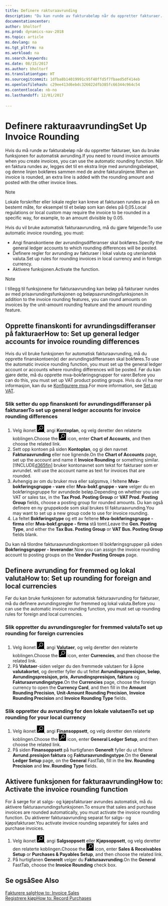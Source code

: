 ```yaml
---
title: Definere rakturaavrunding
description: "Du kan runde av fakturabeløp når du oppretter fakturaer. I tillegg kan lokale forskrifter eller lokale regler kreve at fakturaen rundes av på en bestemt måte, for eksempel til et beløp som kan deles på 0,05."
documentationcenter: 
author: bholtorf
ms.prod: dynamics-nav-2018
ms.topic: article
ms.devlang: na
ms.tgt_pltfrm: na
ms.workload: na
ms.search.keywords: 
ms.date: 08/15/2017
ms.author: bholtorf
ms.translationtype: HT
ms.sourcegitcommit: 1dfba8b14019991c95f40ffd5f7fbaed5df414eb
ms.openlocfilehash: c29ee413d6ebdc326022dfb385fc66344c964c54
ms.contentlocale: nb-no
ms.lasthandoff: 12/01/2017

---
```

# <a name="set-up-invoice-rounding"></a><span data-ttu-id="84bf4-104">Definere rakturaavrunding</span><span class="sxs-lookup"><span data-stu-id="84bf4-104">Set Up Invoice Rounding</span></span>
<span data-ttu-id="84bf4-105">Hvis du må runde av fakturabeløp når du oppretter fakturaer, kan du bruke funksjonen for automatisk avrunding.</span><span class="sxs-lookup"><span data-stu-id="84bf4-105">If you need to round invoice amounts when you create invoices, you can use the automatic rounding function.</span></span> <span data-ttu-id="84bf4-106">Når en faktura rundes av, legges det til en ekstra linje med avrundingsbeløpet, og denne linjen bokføres sammen med de andre fakturalinjene.</span><span class="sxs-lookup"><span data-stu-id="84bf4-106">When an invoice is rounded, an extra line is added with the rounding amount and posted with the other invoice lines.</span></span>

> [!NOTE]  
>  <span data-ttu-id="84bf4-107">Lokale forskrifter eller lokale regler kan kreve at fakturaen rundes av på en bestemt måte, for eksempel til et beløp som kan deles på 0,05.</span><span class="sxs-lookup"><span data-stu-id="84bf4-107">Local regulations or local custom may require the invoice to be rounded in a specific way, for example, to an amount divisible by 0.05.</span></span>  
  
<span data-ttu-id="84bf4-108">Hvis du vil bruke automatisk fakturaavrunding, må du gjøre følgende:</span><span class="sxs-lookup"><span data-stu-id="84bf4-108">To use automatic invoice rounding, you must:</span></span>  
  
* <span data-ttu-id="84bf4-109">Angi finanskontiene der avrundingsdifferanser skal bokføres.</span><span class="sxs-lookup"><span data-stu-id="84bf4-109">Specify the general ledger accounts to which rounding differences will be posted.</span></span>  
* <span data-ttu-id="84bf4-110">Definere regler for avrunding av fakturaer i lokal valuta og utenlandsk valuta.</span><span class="sxs-lookup"><span data-stu-id="84bf4-110">Set up rules for rounding invoices in local currency and in foreign currency.</span></span>  
* <span data-ttu-id="84bf4-111">Aktivere funksjonen.</span><span class="sxs-lookup"><span data-stu-id="84bf4-111">Activate the function.</span></span>  
  
> [!NOTE]  
>  <span data-ttu-id="84bf4-112">I tillegg til funksjonene for fakturaavrunding kan beløp på fakturaer rundes av med prisavrundingsfunksjonen og beløpsavrundingsfunksjonen.</span><span class="sxs-lookup"><span data-stu-id="84bf4-112">In addition to the invoice rounding features, you can round amounts on invoices by the unit-amount rounding feature and the amount rounding feature.</span></span>  
 
## <a name="how-to-set-up-general-ledger-accounts-for-invoice-rounding-differences"></a><span data-ttu-id="84bf4-113">Opprette finanskonti for avrundingsdifferanser på fakturaer</span><span class="sxs-lookup"><span data-stu-id="84bf4-113">How to: Set up general ledger accounts for invoice rounding differences</span></span>
<span data-ttu-id="84bf4-114">Hvis du vil bruke funksjonen for automatisk fakturaavrunding, må du opprette finanskontoen(e) der avrundingsdifferansen skal bokføres.</span><span class="sxs-lookup"><span data-stu-id="84bf4-114">To use the automatic invoice rounding function, you must set up the general ledger account or accounts where rounding differences will be posted.</span></span> <span data-ttu-id="84bf4-115">Før du kan gjøre dette, må du opprette mva-bokføringsgrupper for varer.</span><span class="sxs-lookup"><span data-stu-id="84bf4-115">Before you can do this, you must set up VAT product posting groups.</span></span> <span data-ttu-id="84bf4-116">Hvis du vil ha mer informasjon, kan du se [Konfigurere mva](finance-setup-vat.md).</span><span class="sxs-lookup"><span data-stu-id="84bf4-116">For more information, see [Set up VAT](finance-setup-vat.md).</span></span>  
  
### <a name="to-set-up-general-ledger-accounts-for-invoice-rounding-differences"></a><span data-ttu-id="84bf4-117">Slik setter du opp finanskonti for avrundingsdifferanser på fakturaer</span><span class="sxs-lookup"><span data-stu-id="84bf4-117">To set up general ledger accounts for invoice rounding differences</span></span>  
1. <span data-ttu-id="84bf4-118">Velg ikonet ![Søk etter side eller rapport](media/ui-search/search_small.png "Søk etter side eller rapport"), angi **Kontoplan**, og velg deretter den relaterte koblingen.</span><span class="sxs-lookup"><span data-stu-id="84bf4-118">Choose the ![Search for Page or Report](media/ui-search/search_small.png "Search for Page or Report icon") icon, enter **Chart of Accounts**, and then choose the related link.</span></span>  
2. <span data-ttu-id="84bf4-119">Sett opp kontoen på siden **Kontoplan**, og gi den navnet **Fakturaavrunding** eller noe lignende.</span><span class="sxs-lookup"><span data-stu-id="84bf4-119">On the **Chart of Accounts** page, set up the account and name it **Invoice Rounding** or something similar.</span></span> [!INCLUDE[d365fin](includes/d365fin_md.md)]<span data-ttu-id="84bf4-120"> bruker kontonavnet som tekst for fakturaer som er avrundet.</span><span class="sxs-lookup"><span data-stu-id="84bf4-120"> will use the account name as text for invoices that are rounded.</span></span>  
3. <span data-ttu-id="84bf4-121">Avhengig av om du bruker mva eller salgsmva, i feltene **Mva-bokføringsgruppe - vare** eller **Mva-bokf.gruppe - vare** velger du en bokføringsgruppe for avrundede beløp.</span><span class="sxs-lookup"><span data-stu-id="84bf4-121">Depending on whether you use VAT or sales tax, in the **Tax Prod. Posting Group** or **VAT Prod. Posting Group** fields, choose a posting group for rounded amounts.</span></span> <span data-ttu-id="84bf4-122">Du kan også definere en ny gruppekode som skal brukes til fakturaavrunding.</span><span class="sxs-lookup"><span data-stu-id="84bf4-122">You may want to set up a new group code to use for invoice rounding.</span></span>
4. <span data-ttu-id="84bf4-123">La feltet **Bokføringstype** og ett av feltene **Mva-bokføringsgruppe - firma** eller **Mva-bokf.gruppe - firma** stå tomt.</span><span class="sxs-lookup"><span data-stu-id="84bf4-123">Leave the **Gen. Posting Type**, and either the **Tax Bus. Posting Group** or **VAT Bus. Posting Group** fields blank.</span></span> <!-- Why do we say to leave these blank, when there are a lot of other fields we also leave blank but don't mention? -->  
  
<span data-ttu-id="84bf4-124">Du kan nå tilordne fakturaavrundingskontoen til bokføringsgrupper på siden **Bokføringsgrupper - leverandør**.</span><span class="sxs-lookup"><span data-stu-id="84bf4-124">Now you can assign the invoice rounding account to posting groups on the **Vendor Posting Groups** page.</span></span>  <!-- Why only the vendor posting groups? -->

## <a name="how-to-set-up-rounding-for-foreign-and-local-currencies"></a><span data-ttu-id="84bf4-125">Definere avrunding for fremmed og lokal valuta</span><span class="sxs-lookup"><span data-stu-id="84bf4-125">How to: Set up rounding for foreign and local currencies</span></span>
<span data-ttu-id="84bf4-126">Før du kan bruke funksjonen for automatisk fakturaavrunding for fakturaer, må du definere avrundingsregler for fremmed og lokal valuta.</span><span class="sxs-lookup"><span data-stu-id="84bf4-126">Before you can use the automatic invoice rounding function, you must set up rounding rules for foreign and local currencies.</span></span>

### <a name="to-set-up-rounding-for-foreign-currencies"></a><span data-ttu-id="84bf4-127">Slik oppretter du avrundingsregler for fremmed valuta</span><span class="sxs-lookup"><span data-stu-id="84bf4-127">To set up rounding for foreign currencies</span></span>  
1. <span data-ttu-id="84bf4-128">Velg ikonet ![Søk etter side eller rapport](media/ui-search/search_small.png "Søk etter side eller rapport"), angi **Valutaer**, og velg deretter den relaterte koblingen.</span><span class="sxs-lookup"><span data-stu-id="84bf4-128">Choose the ![Search for Page or Report](media/ui-search/search_small.png "Search for Page or Report icon") icon, enter **Currencies**, and then choose the related link.</span></span>  
2. <span data-ttu-id="84bf4-129">På **Valutaer**-siden velger du den fremmede valutaen for å åpne **valutakortet**, og deretter fyller du ut feltet **Avrundingspresisjon, beløp**, **Avrundingspresisjon, pris**, **Avrundingspresisjon, faktura** og **Fakturaavrundingstype**.</span><span class="sxs-lookup"><span data-stu-id="84bf4-129">On the **Currencies** page, choose the foreign currency to open the **Currency Card**, and then fill in the **Amount Rounding Precision**, **Unit-Amount Rounding Precision**, **Invoice Rounding Precision** and **Invoice Rounding Type** fields.</span></span>
  
### <a name="to-set-up-rounding-for-your-local-currency"></a><span data-ttu-id="84bf4-130">Slik oppretter du avrunding for den lokale valutaen</span><span class="sxs-lookup"><span data-stu-id="84bf4-130">To set up rounding for your local currency</span></span>
1. <span data-ttu-id="84bf4-131">Velg ikonet ![Søk etter side eller rapport](media/ui-search/search_small.png "Søk etter side eller rapport"), angi **Finansoppsett**, og velg deretter den relaterte koblingen.</span><span class="sxs-lookup"><span data-stu-id="84bf4-131">Choose the ![Search for Page or Report](media/ui-search/search_small.png "Search for Page or Report icon") icon, enter **General Ledger Setup**, and then choose the related link.</span></span>  
2. <span data-ttu-id="84bf4-132">På siden **Finansoppsett** på hurtigfanen **Generelt** fyller du ut feltene **Avrund.presisjon faktura** og **Fakturaavrundingstype**.</span><span class="sxs-lookup"><span data-stu-id="84bf4-132">On the **General Ledger Setup** page, on the **General** FastTab, fill in the **Inv. Rounding Precision** and **Inv. Rounding Type** fields.</span></span>  

## <a name="how-to-activate-the-invoice-rounding-function"></a><span data-ttu-id="84bf4-133">Aktivere funksjonen for fakturaavrunding</span><span class="sxs-lookup"><span data-stu-id="84bf4-133">How to: Activate the invoice rounding function</span></span>  
<span data-ttu-id="84bf4-134">For å sørge for at salgs- og kjøpsfakturaer avrundes automatisk, må du aktivere fakturaavrundingsfunksjonen.</span><span class="sxs-lookup"><span data-stu-id="84bf4-134">To ensure that sales and purchase invoices are rounded automatically, you must activate the invoice rounding function.</span></span> <span data-ttu-id="84bf4-135">Du aktiverer fakturaavrunding separat for salgs- og kjøpsfakturaer.</span><span class="sxs-lookup"><span data-stu-id="84bf4-135">You activate invoice rounding separately for sales and purchase invoices.</span></span>

1. <span data-ttu-id="84bf4-136">Velg ikonet ![Søk etter side eller rapport](media/ui-search/search_small.png "Søk etter side eller rapport"), angi **Salgsoppsett** eller **Kjøpsoppsett**, og velg deretter den relaterte koblingen.</span><span class="sxs-lookup"><span data-stu-id="84bf4-136">Choose the ![Search for Page or Report](media/ui-search/search_small.png "Search for Page or Report icon") icon, enter **Sales & Receivables Setup** or **Purchases & Payables Setup**, and then choose the related link.</span></span>  
2. <span data-ttu-id="84bf4-137">På hurtigfanen **Generelt** velger du **Fakturaavrunding**.</span><span class="sxs-lookup"><span data-stu-id="84bf4-137">On the **General** FastTab, choose the **Invoice Rounding** check box.</span></span>  
  
## <a name="see-also"></a><span data-ttu-id="84bf4-138">Se også</span><span class="sxs-lookup"><span data-stu-id="84bf4-138">See Also</span></span>  
[<span data-ttu-id="84bf4-139">Fakturere salg</span><span class="sxs-lookup"><span data-stu-id="84bf4-139">How to: Invoice Sales</span></span>](sales-how-invoice-sales.md)  
[<span data-ttu-id="84bf4-140">Registrere kjøp</span><span class="sxs-lookup"><span data-stu-id="84bf4-140">How to: Record Purchases</span></span>](purchasing-how-record-purchases.md)
